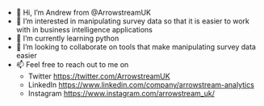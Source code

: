 - 👋 Hi, I’m Andrew from @ArrowstreamUK
- 👀 I’m interested in manipulating survey data so that it is easier to work with in business intelligence applications 
- 🌱 I’m currently learning python 
- 💞️ I’m looking to collaborate on tools that make manipulating survey data easier
- 📫 Feel free to reach out to me on
  - Twitter https://twitter.com/ArrowstreamUK
  - LinkedIn https://www.linkedin.com/company/arrowstream-analytics
  - Instagram https://www.instagram.com/arrowstream_uk/
<!---
ArrowstreamUK/ArrowstreamUK is a ✨ special ✨ repository because its `README.md` (this file) appears on your GitHub profile.
You can click the Preview link to take a look at your changes.
--->
